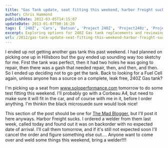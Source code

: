 ```yaml
---
title: "Gas Tank update, seat fitting this weekend, harbor freight sucks"
author: Chris Hammond
publishDate: 2012-03-05T14:15:07
updateDate: 2013-01-07T00:16:20
tags: [ '240Z', 'Cars', 'Datsun', 'Project 240Z', 'Project240z', 'Project240Zcom' ]
excerpt: Exploring options for 240Z Gas tank replacements and reviewing car seats from soloperformance.com. Plus, dealing with backorder issues from Harbor Freight.
url: /2012/gas-tank-update-seat-fitting-this-weekend-harbor-freight-sucks  # Use the generated URL with year
---
```

<P>I ended up not getting another gas tank this past weekend. I had planned on picking one up in Hillsboro but the guy ended up sounding way too sketchy for me. First the tank was perfect, then it had two holes he was going to repair, then there was a gash that needed repair, then, and then, and then. So I ended up deciding not to go get the tank. Back to looking for a Fuel Cell again, unless anyone has a source on a complete, leak free, 240Z Gas tank?</P> <P>I'm picking up a seat from <A href="https://www.soloperformance.com">www.soloperformance.com</A> tomorrow to do some test fitting this weekend. I'll probably go with a Corbeau A4, but need to make sure it will fit in the car, and of course with me in it, before I order anything. I'm thinkin the black microsuede sure would look nice!</P> <P>This section of the post should be one for <a href="https://themadblogger.org/">The Mad Blogger</a>, but I'll post it here anyways. Harbor Freight sucks. I ordered a welder from them last week, called today and found out it was on backorder with no expected date of arrival. I'll call them tomorrow, and if it's still not expected soon I'll cancel the order and figure something else out.... Anyone want to come over and weld some things this weekend, bring a welder!!!! </P>

